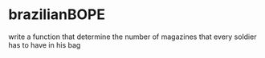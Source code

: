 # brazilianBOPE
write a function that determine the number of magazines that every soldier has to have in his bag
